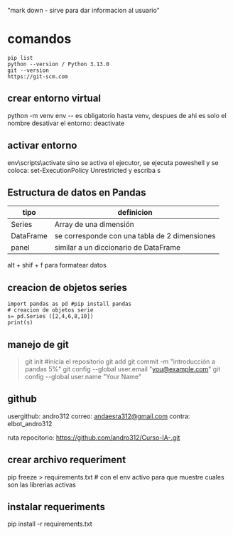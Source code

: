 "mark down -  sirve para dar informacion al usuario" 
# comandos 
```
pip list 
python --version / Python 3.13.0
git --version
https://git-scm.com
```
## crear entorno virtual
python -m venv env
-- es obligatorio hasta venv, despues de ahi es solo el nombre 
desativar el entorno: deactivate 
## activar entorno
env\scripts\activate
sino se activa el ejecutor, se ejecuta poweshell y se coloca: set-ExecutionPolicy Unrestricted
y escriba s 
## Estructura de datos en Pandas 
| tipo      | definicion                                    |
| --------- | --------------------------------------------- |
| Series    | Array de una dimensión                        |
| DataFrame | se corresponde con una tabla de 2 dimensiones |
| panel     | similar a un diccionario de DataFrame         |

alt + shif + f para formatear datos
## creacion de objetos series
```
import pandas as pd #pip install pandas
# creacion de objetos serie 
s= pd.Series ([2,4,6,8,10])
print(s)

``` 
## manejo de git
>git init #inicia el repositorio
git add 
git commit -m "introducción a pandas 5%"
    git config --global user.email "you@example.com"
    git config --global user.name "Your Name"

## github
usergithub: andro312 
correo: andaesra312@gmail.com
contra: elbot_andro312

ruta repocitorio: https://github.com/andro312/Curso-IA-.git

## crear archivo requeriment
pip  freeze  > requirements.txt # con el env activo para que muestre cuales son las librerias activas
## instalar requeriments
pip install -r requirements.txt
